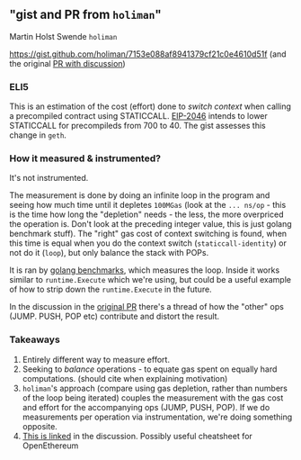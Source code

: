 ## "gist and PR from `holiman`"

Martin Holst Swende `holiman`

https://gist.github.com/holiman/7153e088af8941379cf21c0e4610d51f (and the original [PR with discussion](https://github.com/ethereum/go-ethereum/pull/21207))

### ELI5

This is an estimation of the cost (effort) done to _switch context_ when calling a precompiled contract using STATICCALL. [EIP-2046](https://eips.ethereum.org/EIPS/eip-2046) intends to lower STATICCALL for precompileds from 700 to 40. The gist assesses this change in `geth`.

### How it measured & instrumented?

It's not instrumented.

The measurement is done by doing an infinite loop in the program and seeing how much time until it depletes `100MGas` (look at the `... ns/op` - this is the time how long the "depletion" needs - the less, the more overpriced the operation is. Don't look at the preceding integer value, this is just golang benchmark stuff). The "right" gas cost of context switching is found, when this time is equal when you do the context switch (`staticcall-identity`) or not do it (`loop`), but only balance the stack with POPs.

It is ran by [golang benchmarks](https://golang.org/pkg/testing/#hdr-Benchmarks), which measures the loop. Inside it works similar to `runtime.Execute` which we're using, but could be a useful example of how to strip down the `runtime.Execute` in the future.

In the discussion in the [original PR](https://github.com/ethereum/go-ethereum/pull/21207) there's a thread of how the "other" ops (JUMP. PUSH, POP etc) contribute and distort the result.

### Takeaways

1. Entirely different way to measure effort.
2. Seeking to _balance_ operations - to equate gas spent on equally hard computations. (should cite when explaining motivation)
3. `holiman`'s approach (compare using gas depletion, rather than numbers of the loop being iterated) couples the measurement with the gas cost and effort for the accompanying ops (JUMP, PUSH, POP). If we do measurements per operation via instrumentation, we're doing something opposite.
4. [This is linked](https://github.com/matter-labs/openethereum/commit/77471a1d08a0f088dfd3b30802036b3e0fbb38a6) in the discussion. Possibly useful cheatsheet for OpenEthereum
